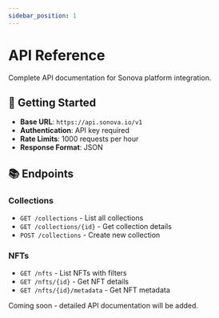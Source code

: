 ```yaml
---
sidebar_position: 1
---
```


# API Reference

Complete API documentation for Sonova platform integration.

## 🚀 Getting Started

- **Base URL**: `https://api.sonova.io/v1`
- **Authentication**: API key required
- **Rate Limits**: 1000 requests per hour
- **Response Format**: JSON

## 📚 Endpoints

### Collections
- `GET /collections` - List all collections
- `GET /collections/{id}` - Get collection details
- `POST /collections` - Create new collection

### NFTs
- `GET /nfts` - List NFTs with filters
- `GET /nfts/{id}` - Get NFT details
- `GET /nfts/{id}/metadata` - Get NFT metadata

Coming soon - detailed API documentation will be added. 
